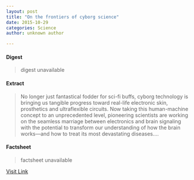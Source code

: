 ```yaml
---
layout: post
title: "On the frontiers of cyborg science"
date: 2015-10-29
categories: Science
author: unknown author

---
```



#### Digest
>digest unavailable

#### Extract
>No longer just fantastical fodder for sci-fi buffs, cyborg technology is bringing us tangible progress toward real-life electronic skin, prosthetics and ultraflexible circuits. Now taking this human-machine concept to an unprecedented level, pioneering scientists are working on the seamless marriage between electronics and brain signaling with the potential to transform our understanding of how the brain works—and how to treat its most devastating diseases....

#### Factsheet
>factsheet unavailable

[Visit Link](http://phys.org/news326867181.html)


